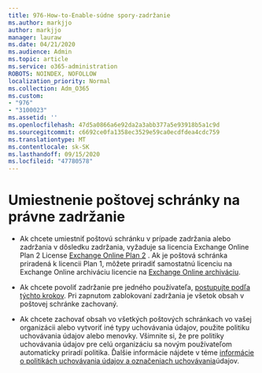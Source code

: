 ```yaml
---
title: 976-How-to-Enable-súdne spory-zadržanie
ms.author: markjjo
author: markjjo
manager: lauraw
ms.date: 04/21/2020
ms.audience: Admin
ms.topic: article
ms.service: o365-administration
ROBOTS: NOINDEX, NOFOLLOW
localization_priority: Normal
ms.collection: Adm_O365
ms.custom:
- "976"
- "3100023"
ms.assetid: ''
ms.openlocfilehash: 47d5a0866a6e92da2a3abb377a5e93918b5a1c9d
ms.sourcegitcommit: c6692ce0fa1358ec3529e59ca0ecdfdea4cdc759
ms.translationtype: MT
ms.contentlocale: sk-SK
ms.lasthandoff: 09/15/2020
ms.locfileid: "47780578"
---
```

# <a name="place-a-mailbox-on-legal-hold"></a>Umiestnenie poštovej schránky na právne zadržanie

- Ak chcete umiestniť poštovú schránku v prípade zadržania alebo zadržania v dôsledku zadržania, vyžaduje sa licencia Exchange Online Plan 2 License [Exchange Online Plan 2](https://docs.microsoft.com/office365/servicedescriptions/office-365-platform-service-description/office-365-plan-options) . Ak je poštová schránka priradená k licencii Plan 1, môžete priradiť samostatnú licenciu na Exchange Online archiváciu licencie na [Exchange Online archiváciu](https://docs.microsoft.com/office365/servicedescriptions/exchange-online-archiving-service-description).

- Ak chcete povoliť zadržanie pre jedného používateľa, [postupujte podľa týchto krokov](https://docs.microsoft.com/microsoft-365/compliance/create-a-litigation-hold). Pri zapnutom zablokovaní zadržania je všetok obsah v poštovej schránke zachovaný.

- Ak chcete zachovať obsah vo všetkých poštových schránkach vo vašej organizácii alebo vytvoriť iné typy uchovávania údajov, použite politiku uchovávania údajov alebo menovky. Všimnite si, že pre politiky uchovávania údajov pre celú organizáciu sa novým používateľom automaticky priradí politika. Ďalšie informácie nájdete v téme [informácie o politikách uchovávania údajov a označeniach uchovávania](https://docs.microsoft.com/microsoft-365/compliance/retention-policies#applying-a-retention-policy-to-an-entire-organization-or-specific-locations)údajov. 
